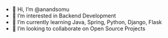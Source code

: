 - 👋 Hi, I’m @anandsomu
- 👀 I’m interested in Backend Development 
- 🌱 I’m currently learning Java, Spring, Python, Django, Flask 
- 💞️ I’m looking to collaborate on Open Source Projects

<!---
anandsomu/anandsomu is a ✨ special ✨ repository because its `README.md` (this file) appears on your GitHub profile.
You can click the Preview link to take a look at your changes.
--->
